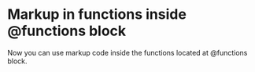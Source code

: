 # Markup in functions inside @functions block

Now you can use markup code inside the functions located at @functions block.